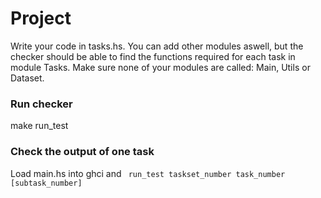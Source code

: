 # Project

Write your code in tasks.hs. You can add other modules aswell, but the checker should be able to find the functions required for each task in module Tasks. Make sure none of your modules are called: Main, Utils or Dataset.

### Run checker
make run_test

### Check the output of one task
Load main.hs into ghci and 
<code>
run_test taskset_number task_number [subtask_number]
</code>
